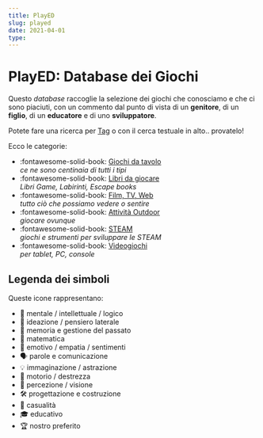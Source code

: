```yaml
---
title: PlayED
slug: played
date: 2021-04-01
type: 
---
```

# PlayED: Database dei Giochi

Questo _database_ raccoglie la selezione dei giochi che conosciamo e che ci sono piaciuti, con un commento dal punto di vista di un **genitore**, di un **figlio**, di un **educatore** e di uno **sviluppatore**.

Potete fare una ricerca per [Tag](tags.md) o con il cerca testuale in alto.. provatelo!

Ecco le categorie:

<div class="grid cards" markdown>

- :fontawesome-solid-book: [Giochi da tavolo](boardgame/index.md)  
_ce ne sono centinaia di tutti i tipi_
- :fontawesome-solid-book: [Libri da giocare](book/index.md)  
_Libri Game, Labirinti, Escape books_
- :fontawesome-solid-book: [Film, TV, Web](multimedia/index.md)  
*tutto ciò che possiamo vedere o sentire*  
- :fontawesome-solid-book: [Attività Outdoor](outdoor/index.md)  
*giocare ovunque*  
- :fontawesome-solid-book: [STEAM](steam/index.md)  
_giochi e strumenti per sviluppare le STEAM_
- :fontawesome-solid-book: [Videogiochi](videogame/index.md)  
_per tablet, PC, console_

</div>


## Legenda dei simboli 

Queste icone rappresentano:

- 🧠 mentale / intellettuale / logico
- 💭 ideazione / pensiero laterale
- 📜 memoria e gestione del passato
- 🔢 matematica
- 🧡 emotivo / empatia / sentimenti
- 🗣 parole e comunicazione
- 💡 immaginazione / astrazione
- 💪 motorio / destrezza
- 👀 percezione / visione
- 🛠 progettazione e costruzione
- 🎲 casualità
- 🎓 educativo
- 🏆 nostro preferito
